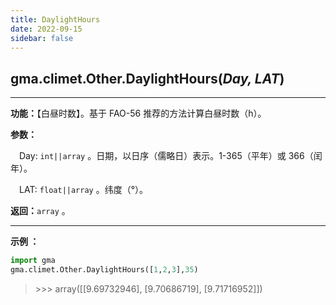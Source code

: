 ```yaml
---
title: DaylightHours
date: 2022-09-15
sidebar: false
---
```


## gma.climet.Other.**DaylightHours**(*Day, LAT*) <Badge text="1.0.13 +"/>

---

**功能：**【白昼时数】。基于 FAO-56 推荐的方法计算白昼时数（h）。

**参数：**

&emsp;Day: `int||array` 。日期，以日序（儒略日）表示。1-365（平年）或 366（闰年）。

&emsp;LAT: `float||array` 。纬度（°）。

**返回：**`array` 。

---

**示例 ：**

```python
import gma
gma.climet.Other.DaylightHours([1,2,3],35)
```
> \>>> array([[9.69732946], [9.70686719], [9.71716952]])